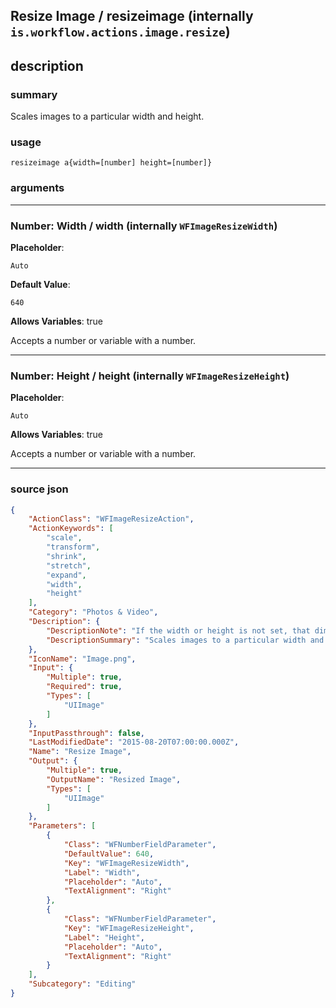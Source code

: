 
## Resize Image / resizeimage (internally `is.workflow.actions.image.resize`)


## description

### summary

Scales images to a particular width and height.


### usage
```
resizeimage a{width=[number] height=[number]}
```

### arguments

---

### Number: Width / width (internally `WFImageResizeWidth`)
**Placeholder**:
```
Auto
```
**Default Value**:
```
640
```
**Allows Variables**: true



Accepts a number 
or variable
with a number.

---

### Number: Height / height (internally `WFImageResizeHeight`)
**Placeholder**:
```
Auto
```
**Allows Variables**: true



Accepts a number 
or variable
with a number.

---

### source json

```json
{
	"ActionClass": "WFImageResizeAction",
	"ActionKeywords": [
		"scale",
		"transform",
		"shrink",
		"stretch",
		"expand",
		"width",
		"height"
	],
	"Category": "Photos & Video",
	"Description": {
		"DescriptionNote": "If the width or height is not set, that dimension is automatically calculated to maintain the original image's aspect ratio.",
		"DescriptionSummary": "Scales images to a particular width and height."
	},
	"IconName": "Image.png",
	"Input": {
		"Multiple": true,
		"Required": true,
		"Types": [
			"UIImage"
		]
	},
	"InputPassthrough": false,
	"LastModifiedDate": "2015-08-20T07:00:00.000Z",
	"Name": "Resize Image",
	"Output": {
		"Multiple": true,
		"OutputName": "Resized Image",
		"Types": [
			"UIImage"
		]
	},
	"Parameters": [
		{
			"Class": "WFNumberFieldParameter",
			"DefaultValue": 640,
			"Key": "WFImageResizeWidth",
			"Label": "Width",
			"Placeholder": "Auto",
			"TextAlignment": "Right"
		},
		{
			"Class": "WFNumberFieldParameter",
			"Key": "WFImageResizeHeight",
			"Label": "Height",
			"Placeholder": "Auto",
			"TextAlignment": "Right"
		}
	],
	"Subcategory": "Editing"
}
```
